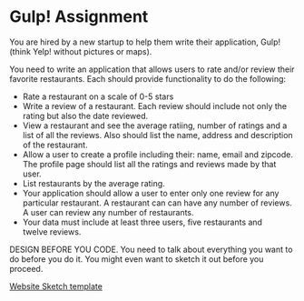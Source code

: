 # Gulp! Assignment
<p>You are hired by a new startup to help them write their application, Gulp! (think Yelp! without pictures or maps).</p>
<p>You need to write an application that allows users to rate and/or review their favorite restaurants. Each should provide functionality to do the following:</p>
<ul>
<li>Rate a restaurant on a scale of 0-5 stars</li>
<li>Write a review of a restaurant. Each review should include not only the rating but also the date reviewed.</li>
<li>View a restaurant and see the average ratiing, number of ratings and a list of all the reviews. Also should list the name, address and description of the restaurant.</li>
<li>Allow a user to create a profile including their: name, email and zipcode. The profile page should list all the ratings and reviews made by that user.</li>
<li>List restaurants by the average rating.</li>
<li>Your application should allow a user to enter only one review for any particular restaurant. A restaurant can can have any number of reviews. A user can review any number of restaurants.</li>
<li>Your data must include at least three users, five restaurants and twelve&nbsp;reviews.</li>
</ul>
<p>DESIGN BEFORE YOU CODE. You need to talk about everything you want to do before you do it. You might even want to sketch it out before you proceed.</p>
<p><a id="" class="" href="http://cdn.shopify.com/s/files/1/0042/9602/files/Browser-Pad.pdf?100935">Website Sketch template</a></p>
